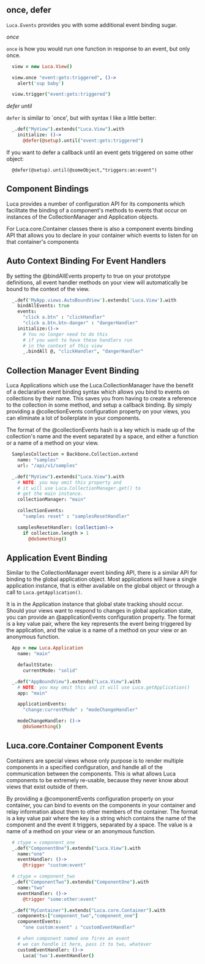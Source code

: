 ## once, defer

`Luca.Events` provides you with some additional event binding sugar.

*once*

`once` is how you would run one function in response to an event, but only once.

```coffeescript
  view = new Luca.View()

  view.once "event:gets:triggered", ()->
    alert('sup baby')

  view.trigger("event:gets:triggered")
```

*defer until*

`defer` is similar to `once', but with syntax I like a little better:

```coffeescript
  _.def("MyView").extends("Luca.View").with
    initialize: ()->
      @defer(@setup).until("event:gets:triggered")
```

If you want to defer a callback until an event gets triggered on some other object:

```
  @defer(@setup).until(@someObject,"triggers:an:event")
```

## Component Bindings

Luca provides a number of configuration API for its components
which facilitate the binding of a component's methods to events that
occur on instances of the CollectionManager and Application objects. 

For Luca.core.Container classes there is also a component events 
binding API that allows you to declare in your container which events
to listen for on that container's components  

## Auto Context Binding For Event Handlers

By setting the @bindAllEvents property to true on your prototype definitions,
all event handler methods on your view will automatically be bound to the context
of the view.  

```coffeescript
  _.def('MyApp.views.AutoBoundView').extends('Luca.View').with
    bindAllEvents: true
    events:
      "click a.btn" : "clickHandler"
      "click a.btn.btn-danger" : "dangerHandler"
    initialize:()->
      # You no longer need to do this
      # if you want to have these handlers run
      # in the context of this view
      _.bindAll @, "clickHandler", "dangerHandler"

```

## Collection Manager Event Binding

Luca Applications which use the Luca.CollectionManager have the benefit of
a declarative event binding syntax which allows you bind to events on collections
by their name.  This saves you from having to create a reference to the collection
in some method, and setup a callback binding.  By simply providing a @collectionEvents
configuration property on your views, you can eliminate a lot of boilerplate in your components.

The format of the @collectionEvents hash is a key which is made up of the collection's name and the event
separated by a space, and either a function or a name of a method on your view.

```coffeescript
  SamplesCollection = Backbone.Collection.extend
    name: "samples"
    url: "/api/v1/samples"

  _.def("MyView").extends("Luca.View").with
    # NOTE: you may omit this property and
    # it will use Luca.CollectionManager.get() to 
    # get the main instance.
    collectionManager: "main"

    collectionEvents:
      "samples reset" : "samplesResetHandler"

    samplesResetHandler: (collection)->
      if collection.length > 1
        @doSomething() 
```
## Application Event Binding

Similar to the CollectionManager event binding API, there is a similar API for binding to the global application
object. Most applications will have a single application instance, that is either available on the global object
or through a call to `Luca.getApplication()`.

It is in the Application instance that global state tracking should occur.  Should your views want to respond to changes
in global application state, you can provide an @applicationEvents configuration property. The format is a key value
pair, where the key represents the event being triggered by the application, and the value is a name of a method on 
your view or an anonymous function.

```coffeescript
  App = new Luca.Application
    name: "main"

    defaultState:
      currentMode: "solid"

  _.def("AppBoundView").extends("Luca.View").with
    # NOTE: you may omit this and it will use Luca.getApplication()
    app: "main"

    applicationEvents:
      "change:currentMode" : "modeChangeHandler"

    modeChangeHandler: ()->
      @doSomething()
```

## Luca.core.Container Component Events

Containers are special views whose only purpose is to render multiple components in a specified configuration, and handle
all of the communication between the components.  This is what allows Luca components to be extremely re-usable, because they
never know about views that exist outside of them.

By providing a @componentEvents configuration property on your container, you can bind to events on the components in your container
and relay information about them to other members of the container. The format is a key value pair where the key is a string which
contains the name of the component and the event it triggers, separated by a space.  The value is a name of a method on your view or an anonymous function.

```coffeescript
  # ctype = component_one
  _.def("ComponentOne").extends("Luca.View").with
    name:"one"
    eventHandler: ()->
      @trigger "custom:event"

  # ctype = component_two
  _.def("ComponentTwo").extends("ComponentOne").with
    name:"two"
    eventHandler: ()->
      @trigger "some:other:event"

  _.def("MyContainer").extends("Luca.core.Container").with
    components:["component_two","component_one"]
    componentEvents:
      "one custom:event" : "customEventHandler"

    # when component named one fires an event
    # we can handle it here, pass it to two, whatever
    customEventHandler: ()->
      Luca('two').eventHandler()
```
